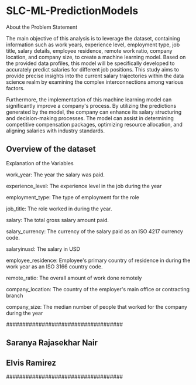 # SLC-ML-PredictionModels
About the Problem Statement

The main objective of this analysis is to leverage the dataset, containing information such as work years, experience level, employment type, job title, salary details, employee residence, remote work ratio, company location, and company size, to create a machine learning model. Based on the provided data profiles, this model will be specifically developed to accurately predict salaries for different job positions. This study aims to provide precise insights into the current salary trajectories within the data science realm by examining the complex interconnections among various factors.

Furthermore, the implementation of this machine learning model can significantly improve a company's process. By utilizing the predictions generated by the model, the company can enhance its salary structuring and decision-making processes. The model can assist in determining competitive compensation packages, optimizing resource allocation, and aligning salaries with industry standards.





## Overview of the dataset
Explanation of the Variables

work_year: The year the salary was paid.

experience_level: The experience level in the job during the year

employment_type: The type of employment for the role

job_title: The role worked in during the year.

salary: The total gross salary amount paid.

salary_currency: The currency of the salary paid as an ISO 4217 currency code.

salaryinusd: The salary in USD

employee_residence: Employee's primary country of residence in during the work year as an ISO 3166 country code.

remote_ratio: The overall amount of work done remotely

company_location: The country of the employer's main office or contracting branch

company_size: The median number of people that worked for the company during the year

####################################
## Saranya Rajasekhar Nair        ##
## Elvis Ramirez                  ##
####################################




